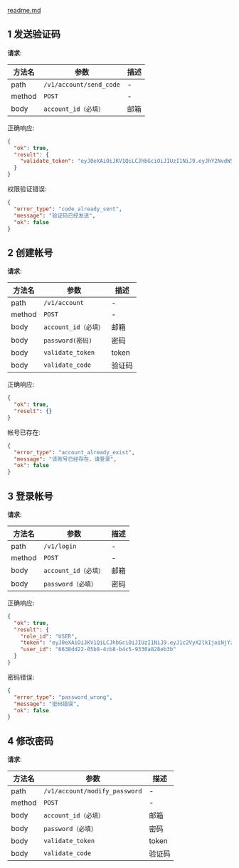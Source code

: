 [readme.md](readme.md)

## 1 发送验证码
**请求**: 

| 方法名 | 参数 | 描述 |
| --- | --- | --- |
| path | `/v1/account/send_code` | - |
| method | `POST` | - |
| body | `account_id（必填）` | 邮箱 |

正确响应: 
```json
{
  "ok": true,
  "result": {
    "validate_token": "eyJ0eXAiOiJKV1QiLCJhbGciOiJIUzI1NiJ9.eyJhY2NvdW50X2lkIjoiMTIzNDU2QHFxLmNvbSIsInZhbGlkYXRlX2NvZGUiOiI0ODM4NTAiLCJleHAiOjE1OTIyMDc0MTh9.VCt5Dy092CxI3S8CahaWHPfWAJ3hRrSzYWFRahkqDkc"
  }
}
```
权限验证错误: 
```json
{
  "error_type": "code_already_sent",
  "message": "验证码已经发送",
  "ok": false
}
```

## 2 创建帐号
**请求**: 

| 方法名 | 参数 | 描述 |
| --- | --- | --- |
| path | `/v1/account` | - |
| method | `POST` | - |
| body | `account_id（必填）` | 邮箱 |
| body | `password(密码)` | 密码 |
| body | `validate_token` | token |
| body | `validate_code` | 验证码 |

正确响应: 
```json
{
  "ok": true,
  "result": {}
}
```
帐号已存在: 
```json
{
  "error_type": "account_already_exist",
  "message": "该账号已经存在，请登录",
  "ok": false
}
```

## 3 登录帐号
**请求**: 

| 方法名 | 参数 | 描述 |
| --- | --- | --- |
| path | `/v1/login` | - |
| method | `POST` | - |
| body | `account_id（必填）` | 邮箱 |
| body | `password（必填）` | 密码 |

正确响应: 
```json
{
  "ok": true,
  "result": {
    "role_id": "USER",
    "token": "eyJ0eXAiOiJKV1QiLCJhbGciOiJIUzI1NiJ9.eyJ1c2VyX2lkIjoiNjYzOGRkMjItMDViOC00Y2I4LWI0YzUtOTMzMGE4MjhlYjNiIiwicm9sZV9pZCI6IlVTRVIiLCJleHAiOjE1OTIzODAwNTl9.OH2nFS9rbYHeDB_b0YFykrbrOUaf8kp60inQhqYbqfw",
    "user_id": "6638dd22-05b8-4cb8-b4c5-9330a828eb3b"
  }
}
```
密码错误: 
```json
{
  "error_type": "password_wrong",
  "message": "密码错误",
  "ok": false
}
```

## 4 修改密码
**请求**: 

| 方法名 | 参数 | 描述 |
| --- | --- | --- |
| path | `/v1/account/modify_password` | - |
| method | `POST` | - |
| body | `account_id（必填）` | 邮箱 |
| body | `password（必填）` | 密码 |
| body | `validate_token` | token |
| body | `validate_code` | 验证码 |

